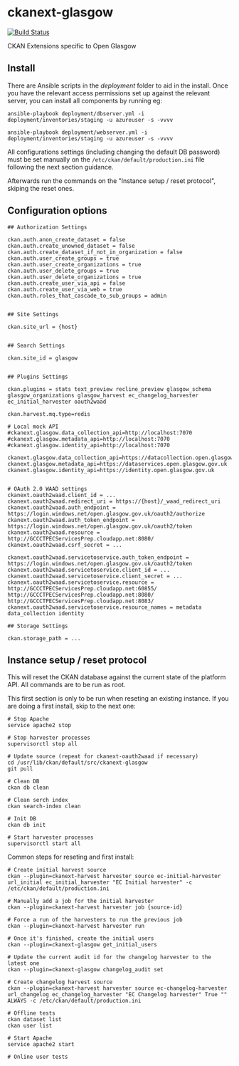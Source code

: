 ckanext-glasgow
===============

[![Build Status](https://travis-ci.org/okfn/ckanext-glasgow.svg?branch=master)](https://travis-ci.org/okfn/ckanext-glasgow)

CKAN Extensions specific to Open Glasgow

## Install

There are Ansible scripts in the *deployment* folder to aid in the install. Once you
have the relevant access permissions set up against the relevant server, you can 
install all components by running eg:

    ansible-playbook deployment/dbserver.yml -i deployment/inventories/staging -u azureuser -s -vvvv

    ansible-playbook deployment/webserver.yml -i deployment/inventories/staging -u azureuser -s -vvvv

All configurations settings (including changing the default DB password) must be set
manually on the `/etc/ckan/default/production.ini` file following the next section guidance.

Afterwards run the commands on the "Instance setup / reset protocol", skiping the reset ones.

## Configuration options

    ## Authorization Settings

    ckan.auth.anon_create_dataset = false
    ckan.auth.create_unowned_dataset = false
    ckan.auth.create_dataset_if_not_in_organization = false
    ckan.auth.user_create_groups = true
    ckan.auth.user_create_organizations = true
    ckan.auth.user_delete_groups = true
    ckan.auth.user_delete_organizations = true
    ckan.auth.create_user_via_api = false
    ckan.auth.create_user_via_web = true
    ckan.auth.roles_that_cascade_to_sub_groups = admin


    ## Site Settings

    ckan.site_url = {host}


    ## Search Settings

    ckan.site_id = glasgow


    ## Plugins Settings

    ckan.plugins = stats text_preview recline_preview glasgow_schema glasgow_organizations glasgow_harvest ec_changelog_harvester ec_initial_harvester oauth2waad

    ckan.harvest.mq.type=redis

    # Local mock API
    #ckanext.glasgow.data_collection_api=http://localhost:7070
    #ckanext.glasgow.metadata_api=http://localhost:7070
    #ckanext.glasgow.identity_api=http://localhost:7070

    ckanext.glasgow.data_collection_api=https://datacollection.open.glasgow.gov.uk
    ckanext.glasgow.metadata_api=https://dataservices.open.glasgow.gov.uk
    ckanext.glasgow.identity_api=https://identity.open.glasgow.gov.uk


    # OAuth 2.0 WAAD settings
    ckanext.oauth2waad.client_id = ...
    ckanext.oauth2waad.redirect_uri = https://{host}/_waad_redirect_uri
    ckanext.oauth2waad.auth_endpoint = https://login.windows.net/open.glasgow.gov.uk/oauth2/authorize
    ckanext.oauth2waad.auth_token_endpoint = https://login.windows.net/open.glasgow.gov.uk/oauth2/token
    ckanext.oauth2waad.resource = http://GCCCTPECServicesPrep.cloudapp.net:8080/
    ckanext.oauth2waad.csrf_secret = ...

    ckanext.oauth2waad.servicetoservice.auth_token_endpoint = https://login.windows.net/open.glasgow.gov.uk/oauth2/token
    ckanext.oauth2waad.servicetoservice.client_id = ...
    ckanext.oauth2waad.servicetoservice.client_secret = ...
    ckanext.oauth2waad.servicetoservice.resource = http://GCCCTPECServicesPrep.cloudapp.net:60855/ http://GCCCTPECServicesPrep.cloudapp.net:8080/ http://GCCCTPECServicesPrep.cloudapp.net:8083/
    ckanext.oauth2waad.servicetoservice.resource_names = metadata data_collection identity

    ## Storage Settings

    ckan.storage_path = ...


## Instance setup / reset protocol

This will reset the CKAN database against the current state of the platform API. All commands are to be run as root.

This first section is only to be run when reseting an existing instance. If you are doing a first install, skip to the next one:

    # Stop Apache
    service apache2 stop

    # Stop harvester processes
    supervisorctl stop all

    # Update source (repeat for ckanext-oauth2waad if necessary)
    cd /usr/lib/ckan/default/src/ckanext-glasgow
    git pull

    # Clean DB
    ckan db clean

    # Clean serch index
    ckan search-index clean

    # Init DB
    ckan db init

    # Start harvester processes
    supervisorctl start all

Common steps for reseting and first install:


    # Create initial harvest source
    ckan --plugin=ckanext-harvest harvester source ec-initial-harvester url_initial ec_initial_harvester "EC Initial harvester" -c /etc/ckan/default/production.ini

    # Manually add a job for the initial harvester
    ckan --plugin=ckanext-harvest harvester job {source-id}

    # Force a run of the harvesters to run the previous job
    ckan --plugin=ckanext-harvest harvester run

    # Once it's finished, create the initial users
    ckan --plugin=ckanext-glasgow get_initial_users

    # Update the current audit id for the changelog harvester to the latest one
    ckan --plugin=ckanext-glasgow changelog_audit set

    # Create changelog harvest source
    ckan --plugin=ckanext-harvest harvester source ec-changelog-harvester url_changelog ec_changelog_harvester "EC Changelog harvester" True "" ALWAYS -c /etc/ckan/default/production.ini

    # Offline tests
    ckan dataset list
    ckan user list

    # Start Apache
    service apache2 start

    # Online user tests
